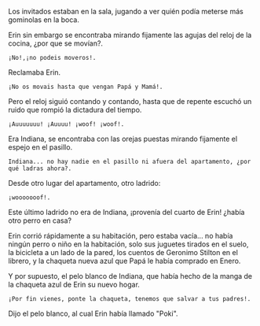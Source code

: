 Los invitados estaban en la sala, jugando a ver quién podía meterse más gominolas en la boca.

Erin sin embargo se encontraba mirando fijamente las agujas del reloj de la cocina, ¿por que se movían?.

    ¡No!,¡no podeis moveros!.

Reclamaba Erin.

    ¡No os movais hasta que vengan Papá y Mamá!.

Pero el reloj siguió contando y contando, hasta que de repente escuchó un ruido que rompió la dictadura del tiempo.

    ¡Auuuuuuu! ¡Auuuu! ¡woof! ¡woof!.

Era Indiana, se encontraba con las orejas puestas mirando fijamente el espejo en el pasillo.

    Indiana... no hay nadie en el pasillo ni afuera del apartamento, ¿por qué ladras ahora?.

Desde otro lugar del apartamento, otro ladrido:

    ¡wooooooof!.

Este último ladrido no era de Indiana, ¡provenía del cuarto de Erin! ¿había otro perro en casa?

Erin corrió rápidamente a su habitación, pero estaba vacía... no había ningún perro o niño en la habitación, solo sus juguetes tirados en el suelo, la bicicleta a un lado de la pared, los cuentos de Geronimo Stilton en el librero, y la chaqueta nueva azul que Papá le había comprado en Enero.

Y por supuesto, el pelo blanco de Indiana, que había hecho de la manga de la chaqueta azul de Erin su nuevo hogar.

    ¡Por fin vienes, ponte la chaqueta, tenemos que salvar a tus padres!.

Dijo el pelo blanco, al cual Erin había llamado "Poki".

